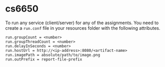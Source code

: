 # cs6650

To run any service (client/server) for any of the assignments. You need to create a `run.conf` file in your resources folder with the following attributes.

```
run.groupCount = <number>
run.groupThreadCount = <number>
run.delayInSeconds = <number>
run.hostUrl = http://<ip-address>:8080/<artifact-name>
run.imagePath = absolute/path/to/image.png
run.outPrefix = report-file-prefix
```
